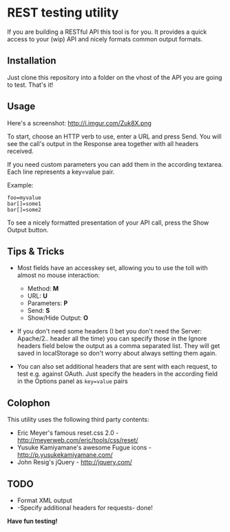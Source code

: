 REST testing utility
====================

If you are building a RESTful API this tool is for you.
It provides a quick access to your (wip) API and nicely formats common output formats.

Installation
------------

Just clone this repository into a folder on the vhost of the API you are going to test.
That's it!

Usage
-----

Here's a screenshot: http://i.imgur.com/Zuk8X.png

To start, choose an HTTP verb to use, enter a URL and press Send. You will see
the call's output in the Response area together with all headers received.

If you need custom parameters you can add them in the according textarea.
Each line represents a key=value pair.

Example:

    foo=myvalue
    bar[]=some1
    bar[]=some2

To see a nicely formatted presentation of your API call, press the Show Output button.

Tips & Tricks
-------------

- Most fields have an accesskey set, allowing you to use the toll with almost no mouse interaction:
  - Method: **M**
  - URL: **U**
  - Parameters: **P**
  - Send: **S**
  - Show/Hide Output: **O**

- If you don't need some headers (I bet you don't need the Server: Apache/2..
  header all the time) you can specify those in the Ignore headers field below
  the output as a comma separated list. They will get saved in localStorage so don't worry about always setting them again.

- You can also set additional headers that are sent with each request, to test e.g. against OAuth.
  Just specify the headers in the according field in the Options panel as `key=value` pairs

Colophon
--------

This utility uses the following third party contents:

- Eric Meyer's famous reset.css 2.0 - http://meyerweb.com/eric/tools/css/reset/
- Yusuke Kamiyamane's awesome Fugue icons - http://p.yusukekamiyamane.com/
- John Resig's jQuery - http://jquery.com/

TODO
----

- Format XML output
- -Specify additional headers for requests- done!

**Have fun testing!**
